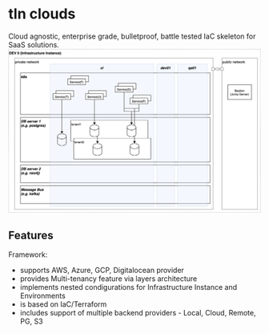 # tln clouds
Cloud agnostic, enterprise grade, bulletproof, battle tested IaC skeleton for SaaS solutions.
![Infrastructure Instance](tln-clouds-ii.png)

## Features
Framework:
* supports AWS, Azure, GCP, Digitalocean provider
* provides Multi-tenancy feature via layers architecture
* implements nested condigurations for Infrastructure Instance and Environments
* is based on IaC/Terraform
* includes support of multiple backend providers - Local, Cloud, Remote,  PG, S3
